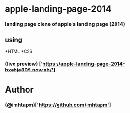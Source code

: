 # apple-landing-page-2014
### landing page clone of apple's landing page (2014)
## using
  *HTML
  *CSS
### (live preview) ['https://apple-landing-page-2014-bxehje899.now.sh/']
# Author
### (@imhtapm)['https://github.com/imhtapm']
